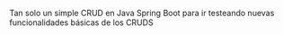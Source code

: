 Tan solo un simple CRUD en Java Spring Boot para ir testeando nuevas funcionalidades básicas de los CRUDS